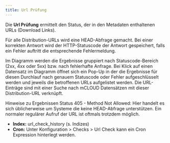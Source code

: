 ```yaml
---
title: Url Prüfung
---
```


Die **Url Prüfung** ermittelt den Status, der in den Metadaten enthaltenen URLs (Download Links).

Für alle Distribution-URLs wird eine HEAD-Abfrage gemacht. Bei einer korrekten Antwort wird der HTTP-Statuscode der Antwort gespeichert, falls ein Fehler auftritt die entsprechende Fehlermeldung.

Im Diagramm werden die Ergebnisse gruppiert nach Statuscode-Bereich (2xx, 4xx oder 5xx) bzw. nach fehlerhafte Anfrage. Bei Klick auf einen Datensatz im Diagramm öffnet sich ein Pop-Up in der die Ergebnisse für diesen Durchlauf nach genauem Statuscode oder Fehler aufgeschlüsselt werden und jeweils die betroffenen URLs aufgelistet werden. Die URL-Einträge sind mit einer Suche nach mCLOUD Datensätzen mit dieser Distribution-URL verknüpft.

Hinweise zu Ergebnissen Status 405 - Method Not Allowed: Hier handelt es sich üblicherweise um Systeme die keine HEAD-Abfrage unterstützen. Ein normaler regulärer Aufruf der URL ist oftmals trotzdem möglich.

- **Index:** url_check_history (s. Indizes)
- **Cron:** Unter Konfiguration > Checks > Url Check kann ein Cron Expression hinterlegt werden.